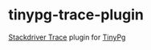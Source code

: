 # tinypg-trace-plugin
[Stackdriver Trace](https://github.com/googleapis/cloud-trace-nodejs) plugin for [TinyPg](https://github.com/joeandaverde/tinypg)
